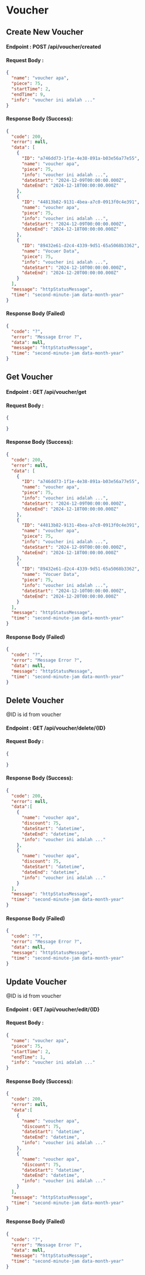 # Voucher

## Create New Voucher

#### Endpoint : POST /api/voucher/created

#### Request Body :

```json
{
  "name": "voucher apa",
  "piece": 75,
  "startTime": 2,
  "endTime": 9,
  "info": "voucher ini adalah ..."
}
```

#### Response Body (Success):

```json
{
  "code": 200,
  "error": null,
  "data": [
    {
      "ID": "a746dd73-1f1e-4e38-891a-b03e56a77e55",
      "name": "voucher apa",
      "piece": 75,
      "info": "voucher ini adalah ...",
      "dateStart": "2024-12-09T00:00:00.000Z",
      "dateEnd": "2024-12-18T00:00:00.000Z"
    },
    {
      "ID": "44813b82-9131-4bea-a7c0-0913f0c4e391",
      "name": "voucher apa",
      "piece": 75,
      "info": "voucher ini adalah ...",
      "dateStart": "2024-12-09T00:00:00.000Z",
      "dateEnd": "2024-12-18T00:00:00.000Z"
    },
    {
      "ID": "89432e61-d2c4-4339-9d51-65a5068b3362",
      "name": "Vocuer Data",
      "piece": 75,
      "info": "voucher ini adalah ...",
      "dateStart": "2024-12-10T00:00:00.000Z",
      "dateEnd": "2024-12-20T00:00:00.000Z"
    }
  ],
  "message": "httpStatusMessage",
  "time": "second-minute-jam data-month-year"
}
```

#### Response Body (Failed)

```json
{
  "code": "?",
  "error": "Message Error ?",
  "data": null,
  "message": "httpStatusMessage",
  "time": "second-minute-jam data-month-year"
}
```

## Get Voucher

#### Endpoint : GET /api/voucher/get

#### Request Body :

```json
{
  
}
```

#### Response Body (Success):

```json
{
  "code": 200,
  "error": null,
  "data": [
    {
      "ID": "a746dd73-1f1e-4e38-891a-b03e56a77e55",
      "name": "voucher apa",
      "piece": 75,
      "info": "voucher ini adalah ...",
      "dateStart": "2024-12-09T00:00:00.000Z",
      "dateEnd": "2024-12-18T00:00:00.000Z"
    },
    {
      "ID": "44813b82-9131-4bea-a7c0-0913f0c4e391",
      "name": "voucher apa",
      "piece": 75,
      "info": "voucher ini adalah ...",
      "dateStart": "2024-12-09T00:00:00.000Z",
      "dateEnd": "2024-12-18T00:00:00.000Z"
    },
    {
      "ID": "89432e61-d2c4-4339-9d51-65a5068b3362",
      "name": "Vocuer Data",
      "piece": 75,
      "info": "voucher ini adalah ...",
      "dateStart": "2024-12-10T00:00:00.000Z",
      "dateEnd": "2024-12-20T00:00:00.000Z"
    }
  ],
  "message": "httpStatusMessage",
  "time": "second-minute-jam data-month-year"
}
```

#### Response Body (Failed)

```json
{
  "code": "?",
  "error": "Message Error ?",
  "data": null,
  "message": "httpStatusMessage",
  "time": "second-minute-jam data-month-year"
}
```


## Delete Voucher

@ID is id from voucher
#### Endpoint : GET /api/voucher/delete/{ID}

#### Request Body :

```json
{
  
}
```

#### Response Body (Success):

```json
{
  "code": 200,
  "error": null,
  "data":[
    {
      "name": "voucher apa",
      "discount": 75,
      "dateStart": "datetime",
      "dateEnd": "datetime",
      "info": "voucher ini adalah ..."
    },
    {
      "name": "voucher apa",
      "discount": 75,
      "dateStart": "datetime",
      "dateEnd": "datetime",
      "info": "voucher ini adalah ..."
    }
  ],
  "message": "httpStatusMessage",
  "time": "second-minute-jam data-month-year"
}
```

#### Response Body (Failed)

```json
{
  "code": "?",
  "error": "Message Error ?",
  "data": null,
  "message": "httpStatusMessage",
  "time": "second-minute-jam data-month-year"
}
```


## Update Voucher

@ID is id from voucher
#### Endpoint : GET /api/voucher/edit/{ID}

#### Request Body :

```json
{
  "name": "voucher apa",
  "piece": 75,
  "startTime": 2,
  "endTime": 1,
  "info": "voucher ini adalah ..."
}
```

#### Response Body (Success):

```json
{
  "code": 200,
  "error": null,
  "data":[
    {
      "name": "voucher apa",
      "discount": 75,
      "dateStart": "datetime",
      "dateEnd": "datetime",
      "info": "voucher ini adalah ..."
    },
    {
      "name": "voucher apa",
      "discount": 75,
      "dateStart": "datetime",
      "dateEnd": "datetime",
      "info": "voucher ini adalah ..."
    }
  ],
  "message": "httpStatusMessage",
  "time": "second-minute-jam data-month-year"
}
```

#### Response Body (Failed)

```json
{
  "code": "?",
  "error": "Message Error ?",
  "data": null,
  "message": "httpStatusMessage",
  "time": "second-minute-jam data-month-year"
}
```